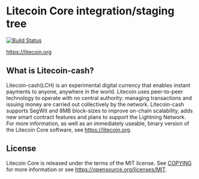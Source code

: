 
Litecoin Core integration/staging tree
=====================================

[![Build Status](https://travis-ci.org/litecoin-project/litecoin.svg?branch=master)](https://travis-ci.org/litecoin-project/litecoin)

https://litecoin.org

What is Litecoin-cash?
----------------

Litecoin-cash(LCH) is an experimental digital currency that enables instant payments to anyone, anywhere in the world. Litecoin uses peer-to-peer technology to operate with no central authority: managing transactions and issuing money are carried out collectively by the network.
Litecoin-cash supports SegWit and 8MB block-sizes to improve on-chain scalability, adds new smart contract features and plans to support the Lightning Network.
For more information, as well as an immediately useable, binary version of the Litecoin Core software, see https://litecoin.org.


License
-------

Litecoin Core is released under the terms of the MIT license. See [COPYING](COPYING) for more
information or see https://opensource.org/licenses/MIT.

